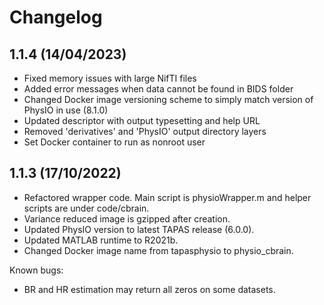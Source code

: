 # Changelog

## 1.1.4 (14/04/2023)

- Fixed memory issues with large NifTI files
- Added error messages when data cannot be found in BIDS folder
- Changed Docker image versioning scheme to simply match version of PhysIO in use (8.1.0)
- Updated descriptor with output typesetting and help URL
- Removed 'derivatives' and 'PhysIO' output directory layers
- Set Docker container to run as nonroot user

## 1.1.3 (17/10/2022)

- Refactored wrapper code. Main script is physioWrapper.m and helper scripts are under code/cbrain.
- Variance reduced image is gzipped after creation.
- Updated PhysIO version to latest TAPAS release (6.0.0).
- Updated MATLAB runtime to R2021b.
- Changed Docker image name from tapasphysio to physio_cbrain.

Known bugs:
- BR and HR estimation may return all zeros on some datasets.

